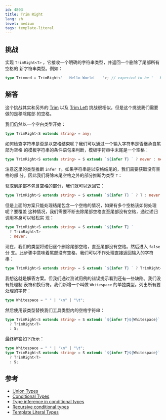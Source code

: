 ```yaml
---
id: 4803
title: Trim Right
lang: zh
level: medium
tags: template-literal
---
```


## 挑战

实现 `TrimRight<T>` ，它接收一个明确的字符串类型，并返回一个删除了尾部所有空格的
新字符串类型。例如：

```typescript
type Trimmed = TrimRight<"   Hello World    ">; // expected to be '   Hello World'
```

## 解答

这个挑战其实和另外的 [Trim](./medium-trim.md) 以及
[Trim Left](./medium-trimleft.md) 挑战很相似。但是这个挑战我们需要做的是移除尾部
的空格。

我们仍然以一个空白类型开始：

```typescript
type TrimRight<S extends string> = any;
```

如何检查字符串是否是以空格结束呢？我们可以通过一个输入字符串是否继承自尾部为空格
的模板字符串的条件语句来判断，模板字符串中末尾是一个空格：

```typescript
type TrimRight<S extends string> = S extends `${infer T} ` ? never : never;
```

注意这里的类型推断 `infer T`。如果字符串是以空格结尾的，我们需要获取没有空格的部
分。因此我们将除末尾空格之外的部分推断为类型 `T`：

获取到尾部不包含空格的部分，我们就可以返回它：

```typescript
type TrimRight<S extends string> = S extends `${infer T} ` ? T : never;
```

但是上面的方案只能处理结尾包含一个空格的情况，如果有多个空格该如何处理呢？要覆盖
这种情况，我们需要不断去除尾部空格直至尾部没有空格，通过递归调用本身可以轻松实
现：

```typescript
type TrimRight<S extends string> = S extends `${infer T} `
  ? TrimRight<T>
  : never;
```

现在，我们的类型将递归逐个删除尾部空格，直至尾部没有空格。然后进入 `false` 分
支。此步骤中意味着尾部没有空格，我们可以不作处理直接返回输入的字符串：

```typescript
type TrimRight<S extends string> = S extends `${infer T} ` ? TrimRight<T> : S;
```

我想这就是解答方案。但我们通过测试用例的错误提示看到还有一些缺陷。我们没有处理制
表符和换行符。我们新增一个叫做 `Whitespace` 的单独类型，列出所有要处理的字符：

```typescript
type Whitespace = " " | "\n" | "\t";
```

然后使用该类型替换我们工具类型内的空格字符串：

```typescript
type TrimRight<S extends string> = S extends `${infer T}${Whitespace}`
  ? TrimRight<T>
  : S;
```

最终解答如下所示：

```typescript
type Whitespace = " " | "\n" | "\t";
type TrimRight<S extends string> = S extends `${infer T}${Whitespace}`
  ? TrimRight<T>
  : S;
```

## 参考

- [Union Types](https://www.typescriptlang.org/docs/handbook/2/everyday-types.html#union-types)
- [Conditional Types](https://www.typescriptlang.org/docs/handbook/2/conditional-types.html)
- [Type inference in conditional types](https://www.typescriptlang.org/docs/handbook/2/conditional-types.html#inferring-within-conditional-types)
- [Recursive conditional types](https://www.typescriptlang.org/docs/handbook/release-notes/typescript-4-1.html#recursive-conditional-types)
- [Template Literal Types](https://www.typescriptlang.org/docs/handbook/release-notes/typescript-4-1.html#template-literal-types)

